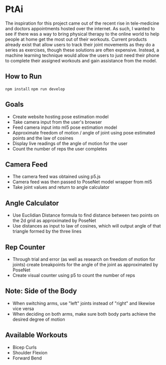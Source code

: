 # PtAi
The inspiration for this project came out of the recent rise in tele-medicine and doctors appointments hosted over the internet. As such, I wanted to see if there was a way to bring physical therapy to the online world to help people at home get the most out of their workouts. Current products already exist that allow users to track their joint movements as they do a series as exercises, though these solutions are often expensive. Instead, a machine learning technique would allow the users to just need their phone to complete their assigned workouts and gain assistance from the model. 

## How to Run
`npm install`
`npm run develop`

## Goals
- Create website hosting pose estimation model
- Take camera input from the user's browser
- Feed camera input into ml5 pose estimation model
- Approximate freedom of motion / angle of joint using pose estimated points and the law of cosines
- Display live readings of the angle of motion for the user
- Count the number of reps the user completes

## Camera Feed
- The camera feed was obtained using p5.js
- Camera feed was then passed to PoseNet model wrapper from ml5
- Take joint values and return to angle calculator 

## Angle Calculator
- Use Euclidian Distance formula to find distance between two points on the 2d grid as approximated by PoseNet
- Use distances as input to law of cosines, which will output angle of that triangle formed by the three lines

## Rep Counter
- Through trial and error (as well as research on freedom of motion for joints) create breakpoints for the angle of the joint as approximated by PoseNet
- Create visual counter using p5 to count the number of reps

## **Note**: Side of the Body
- When switching arms, use "left" joints instead of "right" and likewise vice versa
- When deciding on both arms, make sure both body parts achieve the desired degree of motion

## Available Workouts
- Bicep Curls
- Shoulder Flexion
- Forward Bend
